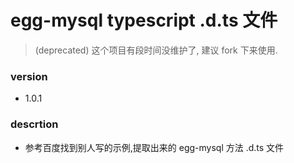 # egg-mysql typescript .d.ts 文件

> (deprecated) 这个项目有段时间没维护了, 建议 fork 下来使用.

### version

- 1.0.1

### descrtion

- 参考百度找到别人写的示例,提取出来的 egg-mysql 方法 .d.ts 文件

